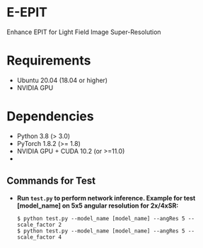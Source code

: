 # E-EPIT
Enhance EPIT for Light Field Image Super-Resolution

# Requirements
- Ubuntu 20.04 (18.04 or higher)
- NVIDIA GPU

# Dependencies
- Python 3.8 (> 3.0)
- PyTorch 1.8.2 (>= 1.8)
- NVIDIA GPU + CUDA 10.2 (or >=11.0)
- 

## Commands for Test
* **Run **`test.py`** to perform network inference. Example for test [model_name] on 5x5 angular resolution for 2x/4xSR:**
  ```
  $ python test.py --model_name [model_name] --angRes 5 --scale_factor 2  
  $ python test.py --model_name [model_name] --angRes 5 --scale_factor 4 
  ```
